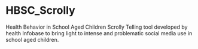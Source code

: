 # HBSC_Scrolly
Health Behavior in School Aged Children Scrolly Telling tool developed by health Infobase to bring light to intense and problematic social media use in school aged children.
